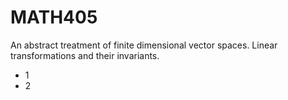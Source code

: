 # MATH405

An abstract treatment of finite dimensional vector spaces. Linear transformations and their invariants.

* 1
* 2